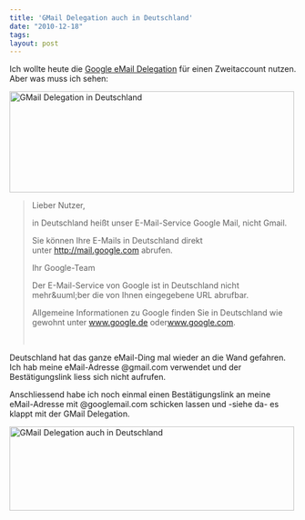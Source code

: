 ```yaml
---
title: 'GMail Delegation auch in Deutschland'
date: "2010-12-18"
tags: 
layout: post
---
```

<p>Ich wollte heute die <a href="http://mail.google.com/support/bin/answer.py?hl=en&amp;answer=138350">Google eMail Delegation</a> f&uuml;r einen Zweitaccount nutzen. Aber was muss ich sehen: <p /> <a href="http://www.flickr.com/photos/cringe/5270797104/" title="GMail Delegation in Deutschland by cringe, on Flickr"><img src="http://farm6.static.flickr.com/5289/5270797104_893ff24e0b.jpg" height="178" alt="GMail Delegation in Deutschland" width="500" /></a></p>
<blockquote>
<p><span style="color: #333333; font-family: Georgia, Bitstream Charter, serif; line-height: 20px;"> </span></p>
<div class="idc-c-t">
<div class="idc-c-t-inner">Lieber Nutzer,<p />in Deutschland hei&szlig;t unser E-Mail-Service Google Mail, nicht Gmail.<p />Sie k&ouml;nnen Ihre E-Mails in Deutschland direkt unter&nbsp;<a href="http://mail.google.com/" target="_blank">http://mail.google.com</a>&nbsp;abrufen.&nbsp;<p />Ihr Google-Team<p />Der E-Mail-Service von Google ist in Deutschland nicht mehr&amp;uuml;ber die von Ihnen eingegebene URL abrufbar.<p />Allgemeine Informationen zu Google finden Sie in Deutschland wie gewohnt unter&nbsp;<a href="http://www.google.de/" target="_blank">www.google.de</a>&nbsp;oder<a href="http://www.google.com/" target="_blank">www.google.com</a>.</div>
</div>
<p>&nbsp;</p>
</blockquote>
<p>Deutschland hat das ganze eMail-Ding mal wieder an die Wand gefahren. Ich hab meine eMail-Adresse @gmail.com verwendet und der Best&auml;tigungslink liess sich nicht aufrufen. <p /> Anschliessend habe ich noch einmal einen Best&auml;tigungslink an meine eMail-Adresse mit @googlemail.com schicken lassen und -siehe da- es klappt mit der GMail Delegation. <p /> <a href="http://www.flickr.com/photos/cringe/5270797106/" title="GMail Delegation auch in Deutschland by cringe, on Flickr"><img src="http://farm6.static.flickr.com/5205/5270797106_268cc901d2.jpg" height="148" alt="GMail Delegation auch in Deutschland" width="500" /></a></p>
